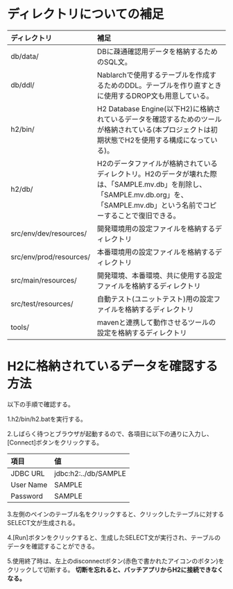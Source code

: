 # ディレクトリについての補足

| ディレクトリ                  | 補足                                                                                                              |
|:------------------------|:----------------------------------------------------------------------------------------------------------------|
| db/data/                | DBに疎通確認用データを格納するためのSQL文。                                                                                        |
| db/ddl/                 | Nablarchで使用するテーブルを作成するためのDDL。テーブルを作り直すときに使用するDROP文も用意している。                                                      |
| h2/bin/                 | H2 Database Engine(以下H2)に格納されているデータを確認するためのツールが格納されている(本プロジェクトは初期状態でH2を使用する構成になっている)。                           |
| h2/db/                  | H2のデータファイルが格納されているディレクトリ。H2のデータが壊れた際は、「SAMPLE.mv.db」を削除し、「SAMPLE.mv.db.org」を、「SAMPLE.mv.db」という名前でコピーすることで復旧できる。 |
| src/env/dev/resources/  | 開発環境用の設定ファイルを格納するディレクトリ                                                                                         |
| src/env/prod/resources/ | 本番環境用の設定ファイルを格納するディレクトリ                                                                                         |
| src/main/resources/     | 開発環境、本番環境、共に使用する設定ファイルを格納するディレクトリ                                                                               |
| src/test/resources/     | 自動テスト(ユニットテスト)用の設定ファイルを格納するディレクトリ                                                                               |
| tools/                  | mavenと連携して動作させるツールの設定を格納するディレクトリ                                                                                |

# H2に格納されているデータを確認する方法

以下の手順で確認する。

1.h2/bin/h2.batを実行する。

2.しばらく待つとブラウザが起動するので、各項目に以下の通りに入力し、[Connect]ボタンをクリックする。

| 項目        | 値                    |
|:----------|:---------------------|
| JDBC URL  | jdbc:h2:../db/SAMPLE |
| User Name | SAMPLE               |
| Password  | SAMPLE               |

3.左側のペインのテーブル名をクリックすると、クリックしたテーブルに対するSELECT文が生成される。

4.[Run]ボタンをクリックすると、生成したSELECT文が実行され、テーブルのデータを確認することができる。

5.使用終了時は、左上のdisconnectボタン(赤色で書かれたアイコンのボタン)をクリックして切断する。
**切断を忘れると、バッチアプリからH2に接続できなくなる。**
